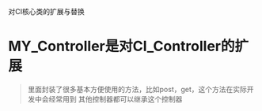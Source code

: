 对CI核心类的扩展与替换
# MY_Controller是对CI_Controller的扩展
> 里面封装了很多基本方便使用的方法，比如post，get，这个方法在实际开发中会经常用到
> 其他控制器都可以继承这个控制器